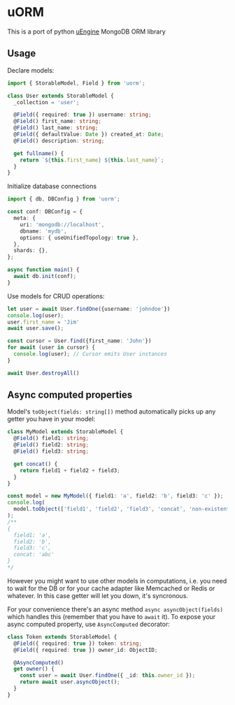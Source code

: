 # uORM

This is a port of python [uEngine](https://github.com/viert/uengine) MongoDB ORM library

## Usage

Declare models:

```typescript
import { StorableModel, Field } from 'uorm';

class User extends StorableModel {
  _collection = 'user';

  @Field({ required: true }) username: string;
  @Field() first_name: string;
  @Field() last_name: string;
  @Field({ defaultValue: Date }) created_at: Date;
  @Field() description: string;

  get fullname() {
    return `${this.first_name} ${this.last_name}`;
  }
}
```

Initialize database connections

```typescript
import { db, DBConfig } from 'uorm';

const conf: DBConfig = {
  meta: {
    uri: 'mongodb://localhost',
    dbname: 'mydb',
    options: { useUnifiedTopology: true },
  },
  shards: {},
};

async function main() {
  await db.init(conf);
}
```

Use models for CRUD operations:

```typescript
let user = await User.findOne({username: 'johndoe'})
console.log(user);
user.first_name = 'Jim'
await user.save();

const cursor = User.find({first_name: 'John'})
for await (user in cursor) {
  console.log(user); // Cursor emits User instances
}

await User.destroyAll()
```

## Async computed properties

Model's `toObject(fields: string[])` method automatically picks up any getter you have in your model:

```typescript
class MyModel extends StorableModel {
  @Field() field1: string;
  @Field() field2: string;
  @Field() field3: string;

  get concat() {
    return field1 + field2 + field3;
  }
}

const model = new MyModel({ field1: 'a', field2: 'b', field3: 'c' });
console.log(
  model.toObject(['field1', 'field2', 'field3', 'concat', 'non-existent'])
);
/**
{
  field1: 'a',
  field2: 'b',
  field3: 'c',
  concat: 'abc'
}
*/
```

However you might want to use other models in computations, i.e. you need to wait for the DB or for your cache adapter like Memcached or Redis or whatever. In this case getter will let you down, it's syncronous.

For your convenience there's an async method `async asyncObject(fields)` which handles this (remember that you have to `await` it). To expose your async computed property, use `AsyncComputed` decorator:

```typescript
class Token extends StorableModel {
  @Field({ required: true }) token: string;
  @Field({ required: true }) owner_id: ObjectID;

  @AsyncComputed()
  get owner() {
    const user = await User.findOne({ _id: this.owner_id });
    return await user.asyncObject();
  }
}
```
